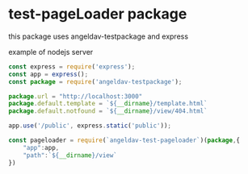 # test-pageLoader package
this package uses angeldav-testpackage and express

example of nodejs server
```javascript
const express = require('express');
const app = express();
const package = require('angeldav-testpackage');

package.url = "http://localhost:3000"
package.default.template = `${__dirname}/template.html`
package.default.notfound = `${__dirname}/view/404.html`

app.use('/public', express.static('public'));

const pageloader = require(`angeldav-test-pageloader`)(package,{
    "app":app,
    "path":`${__dirname}/view`
})
```